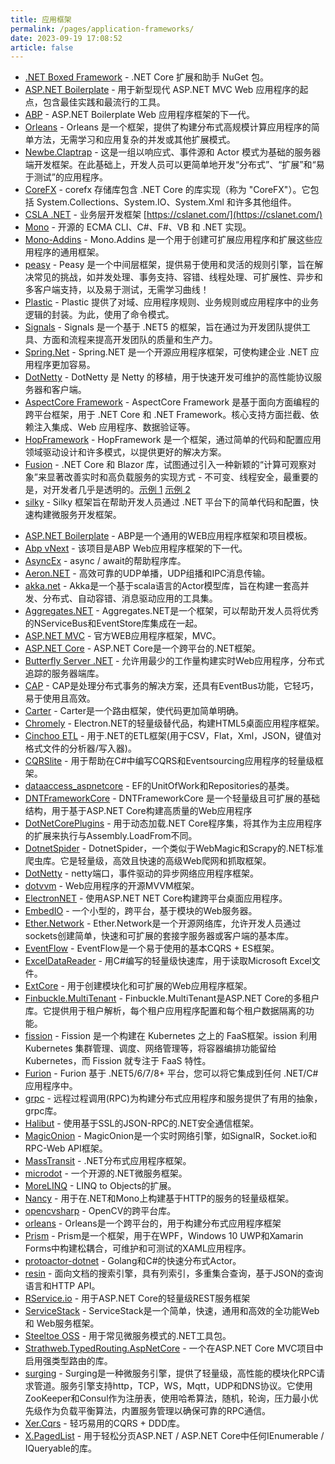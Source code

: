```yaml
---
title: 应用框架
permalink: /pages/application-frameworks/
date: 2023-09-19 17:08:52
article: false
---
```

- [.NET Boxed Framework](https://github.com/Dotnet-Boxed/Framework)  - .NET Core 扩展和助手 NuGet 包。 
- [ASP.NET Boilerplate](https://github.com/aspnetboilerplate/aspnetboilerplate)  - 用于新型现代 ASP.NET MVC Web 应用程序的起点，包含最佳实践和最流行的工具。 
- [ABP](https://github.com/abpframework/abp)  - ASP.NET Boilerplate Web 应用程序框架的下一代。 
- [Orleans](https://github.com/dotnet/orleans)  - Orleans 是一个框架，提供了构建分布式高规模计算应用程序的简单方法，无需学习和应用复杂的并发或其他扩展模式。 
- [Newbe.Claptrap](https://github.com/newbe36524/Newbe.Claptrap)  - 这是一组以响应式、事件源和 Actor 模式为基础的服务器端开发框架。在此基础上，开发人员可以更简单地开发“分布式”、“扩展”和“易于测试”的应用程序。 
- [CoreFX](https://github.com/dotnet/corefx)  - corefx 存储库包含 .NET Core 的库实现（称为 "CoreFX"）。它包括 System.Collections、System.IO、System.Xml 和许多其他组件。 
- [CSLA .NET](https://github.com/MarimerLLC/csla)  - 业务层开发框架 [https://cslanet.com/](https://cslanet.com/) 
- [Mono](https://github.com/mono/mono)  - 开源的 ECMA CLI、C#、F#、VB 和 .NET 实现。 
- [Mono-Addins](https://github.com/mono/mono-addins)  - Mono.Addins 是一个用于创建可扩展应用程序和扩展这些应用程序的通用框架。 
- [peasy](https://github.com/peasy/Peasy.NET)  - Peasy 是一个中间层框架，提供易于使用和灵活的规则引擎，旨在解决常见的挑战，如并发处理、事务支持、容错、线程处理、可扩展性、异步和多客户端支持，以及易于测试，无需学习曲线！ 
- [Plastic](https://github.com/sang-hyeon/Plastic)  - Plastic 提供了对域、应用程序规则、业务规则或应用程序中的业务逻辑的封装。为此，使用了命令模式。 
- [Signals](https://github.com/EmitKnowledge/Signals)  - Signals 是一个基于 .NET5 的框架，旨在通过为开发团队提供工具、方面和流程来提高开发团队的质量和生产力。 
- [Spring.Net](https://github.com/spring-projects/spring-net)  - Spring.NET 是一个开源应用程序框架，可使构建企业 .NET 应用程序更加容易。 
- [DotNetty](https://github.com/Azure/DotNetty)  - DotNetty 是 Netty 的移植，用于快速开发可维护的高性能协议服务器和客户端。 
- [AspectCore Framework](https://github.com/dotnetcore/AspectCore-Framework)  - AspectCore Framework 是基于面向方面编程的跨平台框架，用于 .NET Core 和 .NET Framework。核心支持方面拦截、依赖注入集成、Web 应用程序、数据验证等。 
- [HopFramework](https://github.com/DiegoTondim/hop-framework)  - HopFramework 是一个框架，通过简单的代码和配置应用领域驱动设计和许多模式，以提供更好的解决方案。 
- [Fusion](https://github.com/servicetitan/Stl.Fusion)  - .NET Core 和 Blazor 库，试图通过引入一种新颖的“计算可观察对象”来显著改善实时和高负载服务的实现方式 - 不可变、线程安全，最重要的是，对开发者几乎是透明的。[示例 1](https://github.com/servicetitan/Stl.Fusion.Samples)  [示例 2](https://github.com/alexyakunin/BoardGames) 
- [silky](https://github.com/liuhll/silky)  - Silky 框架旨在帮助开发人员通过 .NET 平台下的简单代码和配置，快速构建微服务开发框架。
* [ASP.NET Boilerplate](https://github.com/aspnetboilerplate/aspnetboilerplate) -  ABP是一个通用的WEB应用程序框架和项目模板。
* [Abp vNext](https://github.com/abpframework/abp) - 该项目是ABP Web应用程序框架的下一代。
* [AsyncEx](https://github.com/StephenCleary/AsyncEx) -  async / await的帮助程序库。
* [Aeron.NET](https://github.com/AdaptiveConsulting/Aeron.NET) - 高效可靠的UDP单播，UDP组播和IPC消息传输。
* [akka.net](https://github.com/akkadotnet/akka.net) - Akka是一个基于scala语言的Actor模型库，旨在构建一套高并发、分布式、自动容错、消息驱动应用的工具集。
* [Aggregates.NET](https://github.com/volak/Aggregates.NET) -  Aggregates.NET是一个框架，可以帮助开发人员将优秀的NServiceBus和EventStore库集成在一起。
* [ASP.NET MVC](https://github.com/dotnet/aspnetcore/tree/master/src/Mvc) - 官方WEB应用程序框架，MVC。
* [ASP.NET Core](https://github.com/aspnet/AspNetCore) - ASP.NET Core是一个跨平台的.NET框架。
* [Butterfly Server .NET](https://github.com/firesharkstudios/butterfly-server-dotnet) - 允许用最少的工作量构建实时Web应用程序，分布式追踪的服务器端库。
* [CAP](https://github.com/dotnetcore/CAP) - CAP是处理分布式事务的解决方案，还具有EventBus功能，它轻巧，易于使用且高效。
* [Carter](https://github.com/CarterCommunity/Carter) -  Carter是一个路由框架，使代码更加简单明确。
* [Chromely](https://github.com/mattkol/Chromely) -  Electron.NET的轻量级替代品，构建HTML5桌面应用程序框架。
* [Cinchoo ETL](https://github.com/Cinchoo/ChoETL) - 用于.NET的ETL框架(用于CSV，Flat，Xml，JSON，键值对格式文件的分析器/写入器)。
* [CQRSlite](https://github.com/gautema/CQRSlite) - 用于帮助在C#中编写CQRS和Eventsourcing应用程序的轻量级框架。
* [dataaccess_aspnetcore](https://github.com/digipolisantwerp/dataaccess_aspnetcore) -  EF的UnitOfWork和Repositories的基类。
* [DNTFrameworkCore](https://github.com/rabbal/DNTFrameworkCore) - DNTFrameworkCore 是一个轻量级且可扩展的基础结构，用于基于ASP.NET Core构建高质量的Web应用程序
* [DotNetCorePlugins](https://github.com/natemcmaster/DotNetCorePlugins) - 用于动态加载.NET Core程序集，将其作为主应用程序的扩展来执行与Assembly.LoadFrom不同。
* [DotnetSpider](https://github.com/dotnetcore/DotnetSpider) -  DotnetSpider，一个类似于WebMagic和Scrapy的.NET标准爬虫库。它是轻量级，高效且快速的高级Web爬网和抓取框架。
* [DotNetty](https://github.com/Azure/DotNetty) -  netty端口，事件驱动的异步网络应用程序框架。
* [dotvvm](https://github.com/riganti/dotvvm) -  Web应用程序的开源MVVM框架。
* [ElectronNET](https://github.com/ElectronNET/Electron.NET) - 使用ASP.NET NET Core构建跨平台桌面应用程序。
* [EmbedIO](https://github.com/unosquare/embedio) - 一个小型的，跨平台，基于模块的Web服务器。
* [Ether.Network](https://github.com/aloisdg/Ether.Network) - Ether.Network是一个开源网络库，允许开发人员通过sockets创建简单，快速和可扩展的套接字服务器或客户端的基本库。
* [EventFlow](https://github.com/eventflow/EventFlow) - EventFlow是一个易于使用的基本CQRS + ES框架。
* [ExcelDataReader](https://github.com/ExcelDataReader/ExcelDataReader) - 用C#编写的轻量级快速库，用于读取Microsoft Excel文件。
* [ExtCore](https://github.com/ExtCore) - 用于创建模块化和可扩展的Web应用程序框​​架。
* [Finbuckle.MultiTenant](https://github.com/Finbuckle/Finbuckle.MultiTenant) -  Finbuckle.MultiTenant是ASP.NET Core的多租户库。它提供用于租户解析，每个租户应用程序配置和每个租户数据隔离的功能。
* [fission](https://github.com/fission/fission) -  Fission 是一个构建在 Kubernetes 之上的 FaaS框架。ission 利用Kubernetes 集群管理、调度、网络管理等，将容器编排功能留给 Kubernetes，而 Fission 就专注于 FaaS 特性。
* [Furion](https://gitee.com/dotnetchina/Furion) -  Furion 基于 .NET5/6/7/8+ 平台，您可以将它集成到任何 .NET/C# 应用程序中。
* [grpc](https://github.com/grpc/grpc/tree/master/src/csharp) - 远程过程调用(RPC)为构建分布式应用程序和服务提供了有用的抽象，grpc库。
* [Halibut](https://github.com/OctopusDeploy/Halibut) - 使用基于SSL的JSON-RPC的.NET安全通信框架。
* [MagicOnion](https://github.com/neuecc/MagicOnion) - MagicOnion是一个实时网络引擎，如SignalR，Socket.io和RPC-Web API框架。
* [MassTransit](https://github.com/MassTransit/MassTransit) -  .NET分布式应用程序框架。
* [microdot](https://github.com/gigya/microdot) - 一个开源的.NET微服务框架。
* [MoreLINQ](https://github.com/morelinq/MoreLINQ) -  LINQ to Objects的扩展。
* [Nancy](https://github.com/NancyFx/Nancy) - 用于在.NET和Mono上构建基于HTTP的服务的轻量级框架。
* [opencvsharp](https://github.com/shimat/opencvsharp) -  OpenCV的跨平台库。
* [orleans](https://github.com/dotnet/orleans) - Orleans是一个跨平台的，用于构建分布式应用程序框架
* [Prism](https://github.com/PrismLibrary/Prism) - Prism是一个框架，用于在WPF，Windows 10 UWP和Xamarin Forms中构建松耦合，可维护和可测试的XAML应用程序。
* [protoactor-dotnet](https://github.com/AsynkronIT/protoactor-dotnet) -  Golang和C#的快速分布式Actor。
* [resin](https://github.com/kreeben/resin) - 面向文档的搜索引擎，具有列索引，多重集合查询，基于JSON的查询语言和HTTP API。
* [RService.io](https://github.com/Stoom/RService.IO) -  用于ASP.NET Core的轻量级REST服务框架
* [ServiceStack](https://github.com/ServiceStack/ServiceStack) - ServiceStack是一个简单，快速，通用和高效的全功能Web和 Web服务框架。
* [Steeltoe OSS](https://github.com/SteelToeOSS) - 用于常见微服务模式的.NET工具包。
* [Strathweb.TypedRouting.AspNetCore](https://github.com/filipw/Strathweb.TypedRouting.AspNetCore) - 一个在ASP.NET Core MVC项目中启用强类型路由的库。
* [surging](https://github.com/dotnetcore/surging) - Surging是一种微服务引擎，提供了轻量级，高性能的模块化RPC请求管道。服务引擎支持http，TCP，WS，Mqtt，UDP和DNS协议。它使用ZooKeeper和Consul作为注册表，使用哈希算法，随机，轮询，压力最小优先级作为负载平衡算法，内置服务管理以确保可靠的RPC通信。
* [Xer.Cqrs](https://github.com/jeyjeyemem/Xer.Cqrs) - 轻巧易用的CQRS + DDD库。
* [X.PagedList](https://github.com/dncuug/X.PagedList) - 用于轻松分页ASP.NET / ASP.NET Core中任何IEnumerable / IQueryable的库。
